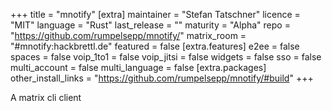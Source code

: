 +++
title = "mnotify"
[extra]
maintainer = "Stefan Tatschner"
licence = "MIT"
language = "Rust"
last_release = ""
maturity = "Alpha"
repo = "https://github.com/rumpelsepp/mnotify/"
matrix_room = "#mnotify:hackbrettl.de"
featured = false
[extra.features]
e2ee = false
spaces = false
voip_1to1 = false
voip_jitsi = false
widgets = false
sso = false
multi_account = false
multi_language = false
[extra.packages]
other_install_links = "https://github.com/rumpelsepp/mnotify/#build"
+++

A matrix cli client
